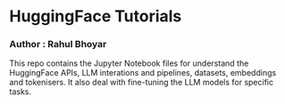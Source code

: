 # HuggingFace Tutorials

### Author : Rahul Bhoyar


This repo contains the Jupyter Notebook files for understand the HuggingFace APIs, LLM interations and pipelines, datasets, embeddings and tokenisers. It also deal with fine-tuning the LLM models for specific tasks.

